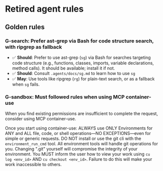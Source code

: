 # Retired agent rules

## Golden rules

### G-search: Prefer ast-grep via Bash for code structure search, with ripgrep as fallback

- ✅ **Should**: Prefer to use ast-grep (`sg`) via Bash for searches targeting code structure (e.g., functions,
classes, imports, variable declarations, method calls). It should be available; install it if not.
- ✅ **Should**: Consult `.agents/docs/sg.md` to learn how to use `sg`
- ✅ **May**: Use tools like ripgrep (`rg`) for plain-text search, or as a fallback when `sg` fails.

### G-sandbox: Must followed rules when using MCP container-use

When you find existing permissions are insufficient to complete the request, consider using MCP container-use.

Once you start using container-use:  ALWAYS use ONLY Environments for ANY and ALL file, code, or shell operations—NO EXCEPTIONS—even for simple or generic requests. DO NOT install or use the git cli with the `environment_run_cmd` tool. All environment tools will handle git operations for you. Changing ".git" yourself will compromise the integrity of your environment. You MUST inform the user how to view your work using `cu log <env_id>` AND `cu checkout <env_id>`. Failure to do this will make your work inaccessible to others.



